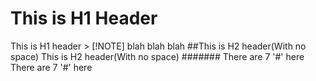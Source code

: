   # This is H1 Header
  This is H1 header > [!NOTE] blah blah blah
  ##This is H2 header(With no space)
  This is H2 header(With no space)
  ####### There are 7 '#' here
  There are 7 '#' here
